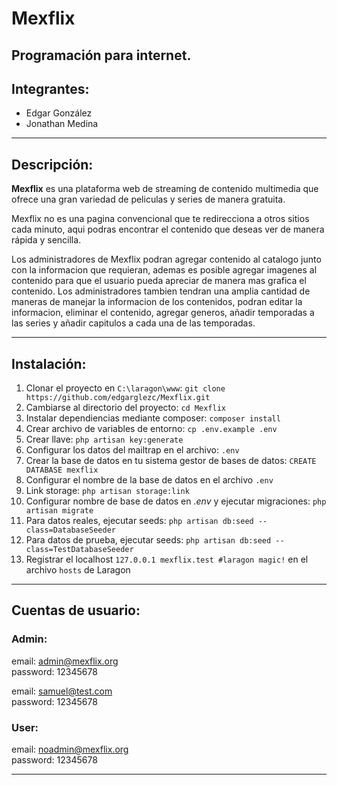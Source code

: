 # Mexflix
## Programación para internet.

## Integrantes:

- Edgar González<br>
- Jonathan Medina

---

## Descripción:

   **Mexflix** es una plataforma web de streaming de contenido multimedia que ofrece una gran variedad de peliculas y series de manera gratuita.

   Mexflix no es una pagina convencional que te redirecciona a otros sitios cada minuto, aqui podras encontrar el contenido que deseas ver de manera rápida y sencilla.

   Los administradores de Mexflix podran agregar contenido al catalogo junto con la informacion que requieran, ademas es posible agregar imagenes al contenido para que el usuario pueda apreciar de manera mas grafica el contenido.
Los administradores tambien tendran una amplia cantidad de maneras de manejar la informacion de los contenidos, podran editar la informacion, eliminar el contenido, agregar generos, añadir temporadas a las series y añadir capitulos a cada una de las temporadas.

---

## Instalación:

1. Clonar el proyecto en `C:\laragon\www`: `git clone https://github.com/edgarglezc/Mexflix.git` 
2. Cambiarse al directorio del proyecto: `cd Mexflix`
3. Instalar dependiencias mediante composer: `composer install`
4. Crear archivo de variables de entorno: `cp .env.example .env`
5. Crear llave: `php artisan key:generate`
6. Configurar los datos del mailtrap en el archivo: `.env`
7. Crear la base de datos en tu sistema gestor de bases de datos: `CREATE DATABASE mexflix`
8. Configurar el nombre de la base de datos en el archivo `.env`
9. Link storage: `php artisan storage:link`
10. Configurar nombre de base de datos en _.env_ y ejecutar migraciones: `php artisan migrate`
11. Para datos reales, ejecutar seeds: `php artisan db:seed --class=DatabaseSeeder`
12. Para datos de prueba, ejecutar seeds: `php artisan db:seed --class=TestDatabaseSeeder`
13. Registrar el localhost `127.0.0.1 mexflix.test #laragon magic!` en el archivo `hosts` de Laragon

---

## Cuentas de usuario:

### Admin:
email: admin@mexflix.org<br>
password: 12345678

email: samuel@test.com<br>
password: 12345678

### User:
email: noadmin@mexflix.org<br>
password: 12345678

---
